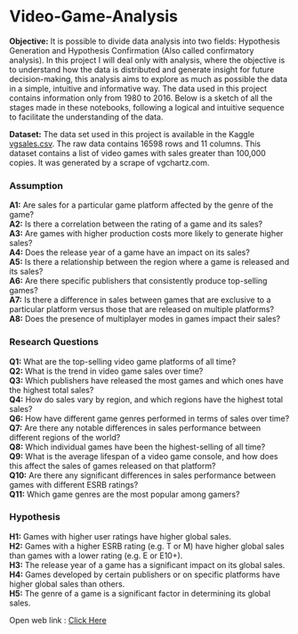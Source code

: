 # Video-Game-Analysis

**Objective:** It is possible to divide data analysis into two fields: Hypothesis Generation and Hypothesis Confirmation (Also called confirmatory analysis). In this project I will deal only with analysis, where the objective is to understand how the data is distributed and generate insight for future decision-making, this analysis aims to explore as much as possible the data in a simple, intuitive and informative way. The data used in this project contains information only from 1980 to 2016. Below is a sketch of all the stages made in these notebooks, following a logical and intuitive sequence to facilitate the understanding of the data.

**Dataset:** The data set used in this project is available in the Kaggle [vgsales.csv](https://www.kaggle.com/datasets/gregorut/videogamesales). The raw data contains 16598 rows and 11 columns. This dataset contains a list of video games with sales greater than 100,000 copies. It was generated by a scrape of vgchartz.com.

### Assumption
**A1:** Are sales for a particular game platform affected by the genre of the game? <br/>
**A2:** Is there a correlation between the rating of a game and its sales? <br/>
**A3:** Are games with higher production costs more likely to generate higher sales? <br/>
**A4:** Does the release year of a game have an impact on its sales? <br/>
**A5:** Is there a relationship between the region where a game is released and its sales?<br/>
**A6:** Are there specific publishers that consistently produce top-selling games?<br/>
**A7:** Is there a difference in sales between games that are exclusive to a particular platform versus those that are released on multiple platforms?<br/>
**A8:** Does the presence of multiplayer modes in games impact their sales?<br/>

### Research Questions
**Q1:** What are the top-selling video game platforms of all time?<br/>
**Q2:** What is the trend in video game sales over time?<br/>
**Q3:** Which publishers have released the most games and which ones have the highest total sales?<br/>
**Q4:** How do sales vary by region, and which regions have the highest total sales?<br/>
**Q6:** How have different game genres performed in terms of sales over time?<br/>
**Q7:** Are there any notable differences in sales performance between different regions of the world?<br/>
**Q8:** Which individual games have been the highest-selling of all time?<br/>
**Q9:** What is the average lifespan of a video game console, and how does this affect the sales of games released on that platform?<br/>
**Q10:** Are there any significant differences in sales performance between games with different ESRB ratings?<br/>
**Q11:** Which game genres are the most popular among gamers?<br/>

### Hypothesis
**H1:** Games with higher user ratings have higher global sales. <br/>
**H2:** Games with a higher ESRB rating (e.g. T or M) have higher global sales than games with a lower rating (e.g. E or E10+). <br/>
**H3:** The release year of a game has a significant impact on its global sales. <br/>
**H4:** Games developed by certain publishers or on specific platforms have higher global sales than others. <br/>
**H5:** The genre of a game is a significant factor in determining its global sales. <br/>

Open web link : [Click Here](https://uqbaahmad.github.io/Video-Game-Analysis/)
